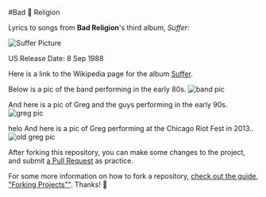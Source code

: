 #Bad :no_entry_sign: Religion 

Lyrics to songs from **Bad Religion**'s third album, _Suffer_:

![Suffer Picture](images/br.jpg)

US Release Date: 8 Sep 1988


Here is a link to the Wikipedia page for the album [Suffer](link1).

Below is a pic of the band performing in the early 80s.
![band pic](images/br2.jpg) 

And here is a pic of Greg and the guys performing in the early 90s.
![greg pic](images/graffin.jpg)

helo
And here is a pic of Greg performing at the Chicago Riot Fest in 2013..
![old greg pic](images/bad-religion-12.jpg)

After forking this repository, you can make some changes to the project, and submit [a Pull Request](https://github.com/octocat/Spoon-Knife/pulls) as practice.

For some more information on how to fork a repository, [check out the guide, "Forking Projects""](http://guides.github.com/overviews/forking/). Thanks! :sparkling_heart:


[link1]: http://en.wikipedia.org/wiki/Suffer_%28album%29

